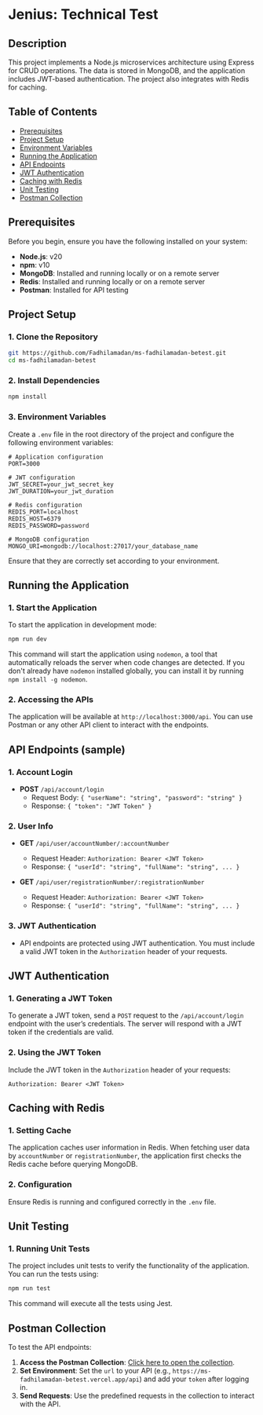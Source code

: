 # Jenius: Technical Test

## Description
This project implements a Node.js microservices architecture using Express for CRUD operations. The data is stored in MongoDB, and the application includes JWT-based authentication. The project also integrates with Redis for caching.

## Table of Contents

- [Prerequisites](#prerequisites)
- [Project Setup](#project-setup)
- [Environment Variables](#environment-variables)
- [Running the Application](#running-the-application)
- [API Endpoints](#api-endpoints)
- [JWT Authentication](#jwt-authentication)
- [Caching with Redis](#caching-with-redis)
- [Unit Testing](#unit-testing)
- [Postman Collection](#postman-collection)

## Prerequisites

Before you begin, ensure you have the following installed on your system:

- **Node.js**: v20
- **npm**: v10
- **MongoDB**: Installed and running locally or on a remote server
- **Redis**: Installed and running locally or on a remote server
- **Postman**: Installed for API testing

## Project Setup

### 1. Clone the Repository

```bash
git https://github.com/Fadhilamadan/ms-fadhilamadan-betest.git
cd ms-fadhilamadan-betest
```

### 2. Install Dependencies

```bash
npm install
```

### 3. Environment Variables

Create a `.env` file in the root directory of the project and configure the following environment variables:

```env
# Application configuration
PORT=3000

# JWT configuration
JWT_SECRET=your_jwt_secret_key
JWT_DURATION=your_jwt_duration

# Redis configuration
REDIS_PORT=localhost
REDIS_HOST=6379
REDIS_PASSWORD=password

# MongoDB configuration
MONGO_URI=mongodb://localhost:27017/your_database_name
```

Ensure that they are correctly set according to your environment.

## Running the Application

### 1. Start the Application

To start the application in development mode:

```bash
npm run dev
```

This command will start the application using `nodemon`, a tool that automatically reloads the server when code changes are detected. If you don't already have `nodemon` installed globally, you can install it by running `npm install -g nodemon`.

### 2. Accessing the APIs

The application will be available at `http://localhost:3000/api`. You can use Postman or any other API client to interact with the endpoints.

## API Endpoints (sample)

### 1. Account Login

- **POST** `/api/account/login`
   - Request Body: `{ "userName": "string", "password": "string" }`
   - Response: `{ "token": "JWT Token" }`

### 2. User Info

- **GET** `/api/user/accountNumber/:accountNumber`
   - Request Header: `Authorization: Bearer <JWT Token>`
   - Response: `{ "userId": "string", "fullName": "string", ... }`

- **GET** `/api/user/registrationNumber/:registrationNumber`
   - Request Header: `Authorization: Bearer <JWT Token>`
   - Response: `{ "userId": "string", "fullName": "string", ... }`

### 3. JWT Authentication

- API endpoints are protected using JWT authentication. You must include a valid JWT token in the `Authorization` header of your requests.

## JWT Authentication

### 1. Generating a JWT Token

To generate a JWT token, send a `POST` request to the `/api/account/login` endpoint with the user’s credentials. The server will respond with a JWT token if the credentials are valid.

### 2. Using the JWT Token

Include the JWT token in the `Authorization` header of your requests:

```http
Authorization: Bearer <JWT Token>
```

## Caching with Redis

### 1. Setting Cache

The application caches user information in Redis. When fetching user data by `accountNumber` or `registrationNumber`, the application first checks the Redis cache before querying MongoDB.

### 2. Configuration

Ensure Redis is running and configured correctly in the `.env` file.

## Unit Testing

### 1. Running Unit Tests

The project includes unit tests to verify the functionality of the application. You can run the tests using:

```bash
npm run test
```

This command will execute all the tests using Jest.

## Postman Collection

To test the API endpoints:

1. **Access the Postman Collection**: [Click here to open the collection](https://documenter.getpostman.com/view/6043175/2sA3sAfmdX).
2. **Set Environment**: Set the `url` to your API (e.g., `https://ms-fadhilamadan-betest.vercel.app/api`) and add your `token` after logging in.
3. **Send Requests**: Use the predefined requests in the collection to interact with the API.
